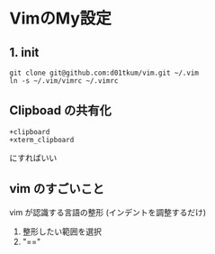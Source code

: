 # VimのMy設定

## 1. init
```
git clone git@github.com:d01tkum/vim.git ~/.vim
ln -s ~/.vim/vimrc ~/.vimrc
```
## Clipboad の共有化
```
+clipboard
+xterm_clipboard
```
にすればいい



## vim のすごいこと
vim が認識する言語の整形 (インデントを調整するだけ)
1. 整形したい範囲を選択
2. "=="


